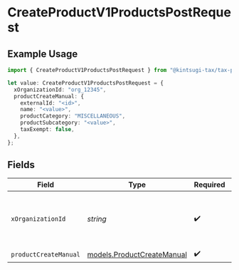 # CreateProductV1ProductsPostRequest

## Example Usage

```typescript
import { CreateProductV1ProductsPostRequest } from "@kintsugi-tax/tax-platform-sdk/models/operations";

let value: CreateProductV1ProductsPostRequest = {
  xOrganizationId: "org_12345",
  productCreateManual: {
    externalId: "<id>",
    name: "<value>",
    productCategory: "MISCELLANEOUS",
    productSubcategory: "<value>",
    taxExempt: false,
  },
};
```

## Fields

| Field                                                             | Type                                                              | Required                                                          | Description                                                       | Example                                                           |
| ----------------------------------------------------------------- | ----------------------------------------------------------------- | ----------------------------------------------------------------- | ----------------------------------------------------------------- | ----------------------------------------------------------------- |
| `xOrganizationId`                                                 | *string*                                                          | :heavy_check_mark:                                                | The unique identifier for the organization making the request     | org_12345                                                         |
| `productCreateManual`                                             | [models.ProductCreateManual](../../models/productcreatemanual.md) | :heavy_check_mark:                                                | N/A                                                               |                                                                   |